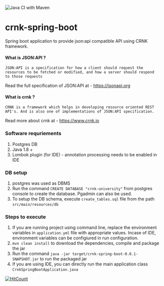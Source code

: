 ![Java CI with Maven](https://github.com/NageswaraRaoMaridu/crnk-spring-boot/workflows/Java%20CI%20with%20Maven/badge.svg?branch=master&event=push)

# crnk-spring-boot
Spring boot application to provide json:api compatible API using CRNK framework.

#### What is JSON:API ?
```JSON:API is a specification for how a client should request the resources to be fetched or modified, and how a server should respond to those requests```

Read the full specification of JSON:API at - https://jsonapi.org

#### What is crnk ?
```CRNK is a framework which helps in developing resource oriented REST API's. And is also one of implementations of JSON:API specification.```

Read more about crnk at - https://www.crnk.io  

### Software requriements
1. Postgres DB
2. Java 1.8 +
3. Lombok plugin (for IDE) - annotation processing needs to be enabled in IDE

### DB setup
1. postgres was used as DBMS
2. Run the command ```CREATE DATABASE "crnk-university"``` from postgres console to create the database. Pgadmin can also be used.
3. To setup the DB schema, execute ```create_tables.sql``` file from the path ```src/main/resources/db```

### Steps to execute
1. If you are running project using command line, replace the environment variables in ```application.yml``` file with appropriate values. Incase of IDE, environment variables can be configiured in run configuration.
2. ``` mvn clean install ``` to download the dependencies, compile and package the jar
3. Run the command ```java -jar target/crnk-spring-boot-0.0.1-SNAPSHOT.jar``` to run the packaged jar
4. If you are using IDE, you can directly run the main application class ```CrnkSpringBootApplication.java```




[![HitCount](http://hits.dwyl.com/NageswaraRaoMaridu/crnk-spring-boot.svg)](http://hits.dwyl.com/NageswaraRaoMaridu/crnk-spring-boot)
